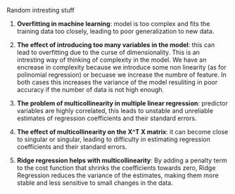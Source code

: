 


Random intresting stuff

1. **Overfitting in machine learning**: model is too complex and fits the training data too closely, leading to poor generalization to new data.

2. **The effect of introducing too many variables in the model**: this can lead to overfitting due to the curse of dimensionality. This is an intresting way of thinking of complexity in the model. We have an encrease in complexity because we introduce some non linearity (as for polinomial regression) or becuase we increase the numbre of feature. In both cases this increases the variance of the model resuliting in poor accuracy if the number of data is not high enough.

3. **The problem of multicollinearity in multiple linear regression**: predictor variables are highly correlated, this leads to unstable and unreliable estimates of regression coefficients and their standard errors. 

4. **The effect of multicollinearity on the X^T X matrix**:  it can become close to singular or singular, leading to difficulty in estimating regression coefficients and their standard errors.

5. **Ridge regression helps with multicollinearity**: By adding a penalty term to the cost function that shrinks the coefficients towards zero, Ridge Regression reduces the variance of the estimates, making them more stable and less sensitive to small changes in the data.